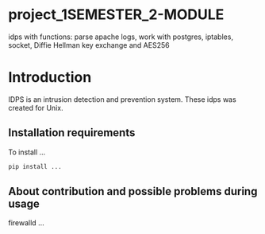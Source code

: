 # project_1SEMESTER_2-MODULE
 idps with functions: parse apache logs, work with postgres, iptables, socket, Diffie Hellman key exchange and AES256

# Introduction

IDPS is an intrusion detection and prevention system.
These idps was created for Unix.

## Installation requirements

To install ...


```bash
pip install ...
```

## About contribution and possible problems during usage

firewalld ...
